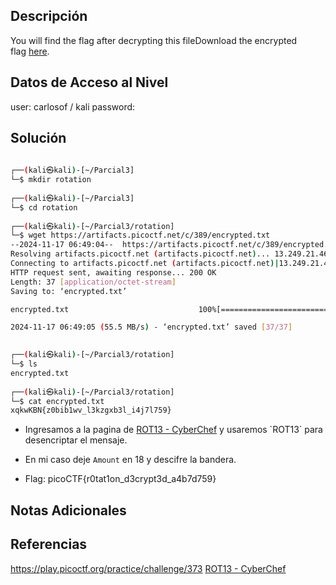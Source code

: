 ## Descripción 
You will find the flag after decrypting this fileDownload the encrypted flag [here](https://artifacts.picoctf.net/c/389/encrypted.txt).

## Datos de Acceso al Nivel
user: carlosof / kali
password:

## Solución
```bash
                                                                                                                                                                       
┌──(kali㉿kali)-[~/Parcial3]
└─$ mkdir rotation          
                                                                                                                                                                       
┌──(kali㉿kali)-[~/Parcial3]
└─$ cd rotation          
                                                                                                                                                                       
┌──(kali㉿kali)-[~/Parcial3/rotation]
└─$ wget https://artifacts.picoctf.net/c/389/encrypted.txt  
--2024-11-17 06:49:04--  https://artifacts.picoctf.net/c/389/encrypted.txt
Resolving artifacts.picoctf.net (artifacts.picoctf.net)... 13.249.21.46, 13.249.21.85, 13.249.21.32, ...
Connecting to artifacts.picoctf.net (artifacts.picoctf.net)|13.249.21.46|:443... connected.
HTTP request sent, awaiting response... 200 OK
Length: 37 [application/octet-stream]
Saving to: ‘encrypted.txt’

encrypted.txt                             100%[====================================================================================>]      37  --.-KB/s    in 0s      

2024-11-17 06:49:05 (55.5 MB/s) - ‘encrypted.txt’ saved [37/37]

                                                                                                                                                                       
┌──(kali㉿kali)-[~/Parcial3/rotation]
└─$ ls
encrypted.txt
                                                                                                                                                                       
┌──(kali㉿kali)-[~/Parcial3/rotation]
└─$ cat encrypted.txt 
xqkwKBN{z0bib1wv_l3kzgxb3l_i4j7l759}
```

- Ingresamos a la pagina de [ROT13 - CyberChef](https://cyberchef.io/#recipe=ROT13(true,true,false,18)&input=eHFrd0tCTnt6MGJpYjF3dl9sM2t6Z3hiM2xfaTRqN2w3NTl9Cg) y usaremos `ROT13` para desencriptar el mensaje.
- En mi caso deje `Amount` en 18 y descifre la bandera.

- Flag: picoCTF{r0tat1on_d3crypt3d_a4b7d759}

## Notas Adicionales

## Referencias 
https://play.picoctf.org/practice/challenge/373
[ROT13 - CyberChef](https://cyberchef.io/#recipe=ROT13(true,true,false,18)&input=eHFrd0tCTnt6MGJpYjF3dl9sM2t6Z3hiM2xfaTRqN2w3NTl9Cg)


